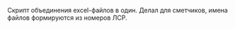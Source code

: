 Скрипт объединения excel-файлов в один. Делал для сметчиков, имена файлов формируются из номеров ЛСР.
